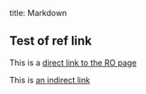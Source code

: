 title: Markdown

Test of ref link
----------------

This is a [direct link to the RO page](http://algernon.roboticoverlords.org/)

This is [an indirect link][ROWeb]


[ROWeb]: http://algernon.roboticoverlords.org/
